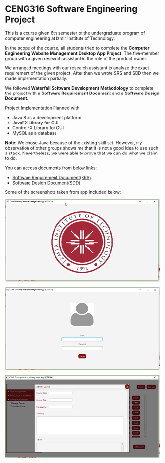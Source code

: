 # CENG316 Software Engineering Project

This is a course given 6th semester of the undergraduate program of computer engineering at Izmir Institute of Technology.

In the scope of the course, all students tried to complete the  **Computer Engineering Website Management Desktop App Project**. The five-member group with a given research assistant in the role of the product owner.

We arranged meetings with our research assistant to analyze the exact requirement of the given project. After then we wrote SRS and SDD then we made implementation partially.

We followed **Waterfall Software Development Methodology** to complete the project with a **Software Requirement Document** and 
a **Software Design Document**.

Project Implementation Planned with
* Java 8 as a development platform
* JavaFX Library for GUI
* ControlFX Library for GUI
* MySQL as a database

**Note**: We chose Java because of the existing skill set. However, my observation of other groups shows me that it is not a good idea to use such a stack. Nevertheless, we were able to prove that we can do what we claim to do.

You can access documents from below links:
* [Software Requirement Document(SRS)](https://github.com/feyil/CENG316/blob/master/Documentation/Software%20Requirement%20Document(SRS)%20of%20CENGDesktopApp.pdf)
* [Software Design Document(SDD)](https://github.com/feyil/CENG316/blob/master/Documentation/Software%20Design%20Document(SDD)%20of%20CENGDesktopApp.pdf)

Some of the screenshots taken from app included below:

![alt text](https://github.com/feyil/CENG316/blob/master/Screenshots/screen1.png "screen1")

![alt text](https://github.com/feyil/CENG316/blob/master/Screenshots/screen2.png "screen2")

![alt text](https://github.com/feyil/CENG316/blob/master/Screenshots/screen3.png "screen3")

